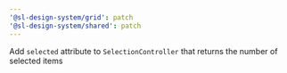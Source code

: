 ```yaml
---
'@sl-design-system/grid': patch
'@sl-design-system/shared': patch
---
```


Add `selected` attribute to `SelectionController` that returns the number of selected items
